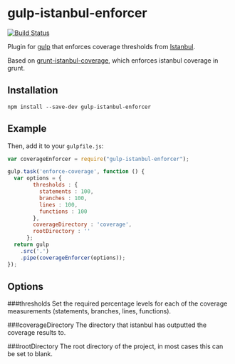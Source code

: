 gulp-istanbul-enforcer
======================
[![Build Status](https://travis-ci.org/iainjmitchell/gulp-istanbul-enforcer.png)](https://travis-ci.org/iainjmitchell/gulp-istanbul-enforcer)

Plugin for [gulp](https://github.com/wearefractal/gulp) that enforces coverage thresholds from [Istanbul](http://gotwarlost.github.io/istanbul/).

Based on [grunt-istanbul-coverage](https://github.com/daniellmb/grunt-istanbul-coverage), which enforces istanbul coverage in grunt.

Installation
---------------

```shell
npm install --save-dev gulp-istanbul-enforcer
```

Example
---------------

Then, add it to your `gulpfile.js`:

```javascript
var coverageEnforcer = require("gulp-istanbul-enforcer");

gulp.task('enforce-coverage', function () {
  var options = {
        thresholds : {
          statements : 100,
          branches : 100,
          lines : 100,
          functions : 100
        },
        coverageDirectory : 'coverage',
        rootDirectory : ''
      };
  return gulp
    .src('.')
    .pipe(coverageEnforcer(options));
});
```

Options
---------------

###thresholds
Set the required percentage levels for each of the coverage measurements (statements, branches, lines, functions).

###coverageDirectory
The directory that istanbul has outputted the coverage results to.

###rootDirectory
The root directory of the project, in most cases this can be set to blank.
